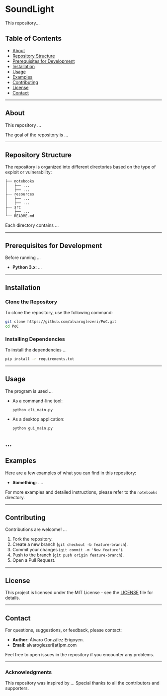 # SoundLight

This repository...

## Table of Contents
- [About](#about)
- [Repository Structure](#repository-structure)
- [Prerequisites for Development](#prerequisites-for-development)
- [Installation](#installation)
- [Usage](#usage)
- [Examples](#examples)
- [Contributing](#contributing)
- [License](#license)
- [Contact](#contact)

---

## About

This repository ...

The goal of the repository is ...

---

## Repository Structure

The repository is organized into different directories based on the type of exploit or vulnerability:

```
├── notebooks
│   ├── ...
│   ├── ...
├── resources
│   ├── ...
│   ├── ...
├── src
│   ├── ...
└── README.md
```

Each directory contains ...

---

## Prerequisites for Development

Before running ...

- **Python 3.x**: ...
  

---

## Installation

### Clone the Repository

To clone the repository, use the following command:

```bash
git clone https://github.com/alvaroglezeri/PoC.git
cd PoC
```

### Installing Dependencies

To install the dependencies ...

```bash
pip install -r requirements.txt
```

---

## Usage

The program is used ...

- As a command-line tool:
   ```bash
   python cli_main.py
   ```
- As a desktop application:
   ```bash
   python gui_main.py
   ```

...
---

## Examples

Here are a few examples of what you can find in this repository:

- **Something**: ....

For more examples and detailed instructions, please refer to the `notebooks` directory.

---

## Contributing

Contributions are welcome! ...

1. Fork the repository.
2. Create a new branch (`git checkout -b feature-branch`).
3. Commit your changes (`git commit -m 'New feature'`).
4. Push to the branch (`git push origin feature-branch`).
5. Open a Pull Request.

---

## License

This project is licensed under the MIT License - see the [LICENSE](LICENSE) file for details.


---

## Contact

For questions, suggestions, or feedback, please contact:

- **Author**: Álvaro González Erigoyen.
- **Email**: alvaroglezeri[at]pm.com

Feel free to open issues in the repository if you encounter any problems.

---

### Acknowledgments

This repository was inspired by ... Special thanks to all the contributors and supporters.

